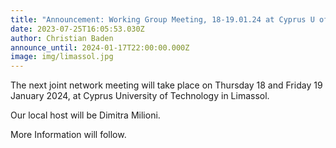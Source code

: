 ```yaml
---
title: "Announcement: Working Group Meeting, 18-19.01.24 at Cyprus U of Technology"
date: 2023-07-25T16:05:53.030Z
author: Christian Baden
announce_until: 2024-01-17T22:00:00.000Z
image: img/limassol.jpg
---
```

The next joint network meeting will take place on Thursday 18 and Friday 19 January 2024, at Cyprus University of Technology in Limassol. 

Our local host will be Dimitra Milioni.

More Information will follow.